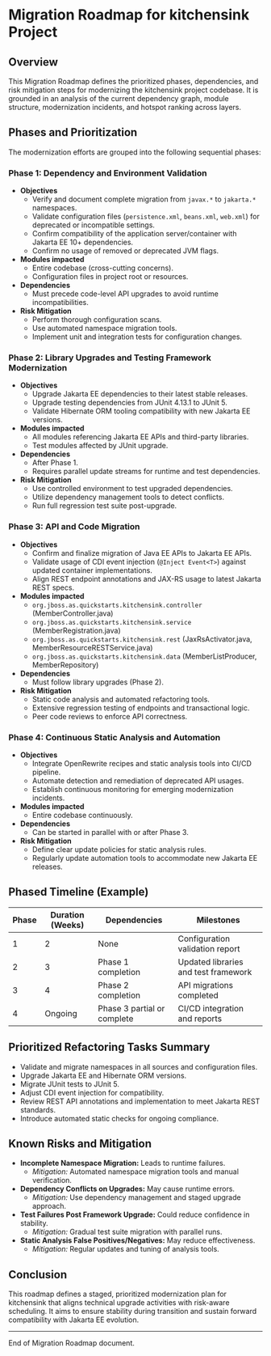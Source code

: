 Migration Roadmap for kitchensink Project
=========================================

Overview
--------
This Migration Roadmap defines the prioritized phases, dependencies, and risk mitigation steps for modernizing the kitchensink project codebase. It is grounded in an analysis of the current dependency graph, module structure, modernization incidents, and hotspot ranking across layers.

Phases and Prioritization
-------------------------
The modernization efforts are grouped into the following sequential phases:

### Phase 1: Dependency and Environment Validation
- **Objectives**
  - Verify and document complete migration from `javax.*` to `jakarta.*` namespaces.
  - Validate configuration files (`persistence.xml`, `beans.xml`, `web.xml`) for deprecated or incompatible settings.
  - Confirm compatibility of the application server/container with Jakarta EE 10+ dependencies.
  - Confirm no usage of removed or deprecated JVM flags.
- **Modules impacted**
  - Entire codebase (cross-cutting concerns).
  - Configuration files in project root or resources.
- **Dependencies**
  - Must precede code-level API upgrades to avoid runtime incompatibilities.
- **Risk Mitigation**
  - Perform thorough configuration scans.
  - Use automated namespace migration tools.
  - Implement unit and integration tests for configuration changes.

### Phase 2: Library Upgrades and Testing Framework Modernization
- **Objectives**
  - Upgrade Jakarta EE dependencies to their latest stable releases.
  - Upgrade testing dependencies from JUnit 4.13.1 to JUnit 5.
  - Validate Hibernate ORM tooling compatibility with new Jakarta EE versions.
- **Modules impacted**
  - All modules referencing Jakarta EE APIs and third-party libraries.
  - Test modules affected by JUnit upgrade.
- **Dependencies**
  - After Phase 1.
  - Requires parallel update streams for runtime and test dependencies.
- **Risk Mitigation**
  - Use controlled environment to test upgraded dependencies.
  - Utilize dependency management tools to detect conflicts.
  - Run full regression test suite post-upgrade.

### Phase 3: API and Code Migration
- **Objectives**
  - Confirm and finalize migration of Java EE APIs to Jakarta EE APIs.
  - Validate usage of CDI event injection (`@Inject Event<T>`) against updated container implementations.
  - Align REST endpoint annotations and JAX-RS usage to latest Jakarta REST specs.
- **Modules impacted**
  - `org.jboss.as.quickstarts.kitchensink.controller` (MemberController.java)
  - `org.jboss.as.quickstarts.kitchensink.service` (MemberRegistration.java)
  - `org.jboss.as.quickstarts.kitchensink.rest` (JaxRsActivator.java, MemberResourceRESTService.java)
  - `org.jboss.as.quickstarts.kitchensink.data` (MemberListProducer, MemberRepository)
- **Dependencies**
  - Must follow library upgrades (Phase 2).
- **Risk Mitigation**
  - Static code analysis and automated refactoring tools.
  - Extensive regression testing of endpoints and transactional logic.
  - Peer code reviews to enforce API correctness.

### Phase 4: Continuous Static Analysis and Automation
- **Objectives**
  - Integrate OpenRewrite recipes and static analysis tools into CI/CD pipeline.
  - Automate detection and remediation of deprecated API usages.
  - Establish continuous monitoring for emerging modernization incidents.
- **Modules impacted**
  - Entire codebase continuously.
- **Dependencies**
  - Can be started in parallel with or after Phase 3.
- **Risk Mitigation**
  - Define clear update policies for static analysis rules.
  - Regularly update automation tools to accommodate new Jakarta EE releases.

Phased Timeline (Example)
-------------------------
| Phase | Duration (Weeks) | Dependencies                  | Milestones                     |
|-------|------------------|------------------------------|--------------------------------|
| 1     | 2                | None                         | Configuration validation report |
| 2     | 3                | Phase 1 completion            | Updated libraries and test framework |
| 3     | 4                | Phase 2 completion            | API migrations completed        |
| 4     | Ongoing          | Phase 3 partial or complete   | CI/CD integration and reports   |

Prioritized Refactoring Tasks Summary
------------------------------------
- Validate and migrate namespaces in all sources and configuration files.
- Upgrade Jakarta EE and Hibernate ORM versions.
- Migrate JUnit tests to JUnit 5.
- Adjust CDI event injection for compatibility.
- Review REST API annotations and implementation to meet Jakarta REST standards.
- Introduce automated static checks for ongoing compliance.

Known Risks and Mitigation
--------------------------
- **Incomplete Namespace Migration:** Leads to runtime failures.
  - *Mitigation:* Automated namespace migration tools and manual verification.
- **Dependency Conflicts on Upgrades:** May cause runtime errors.
  - *Mitigation:* Use dependency management and staged upgrade approach.
- **Test Failures Post Framework Upgrade:** Could reduce confidence in stability.
  - *Mitigation:* Gradual test suite migration with parallel runs.
- **Static Analysis False Positives/Negatives:** May reduce effectiveness.
  - *Mitigation:* Regular updates and tuning of analysis tools.

Conclusion
----------
This roadmap defines a staged, prioritized modernization plan for kitchensink that aligns technical upgrade activities with risk-aware scheduling. It aims to ensure stability during transition and sustain forward compatibility with Jakarta EE evolution.

---
End of Migration Roadmap document.